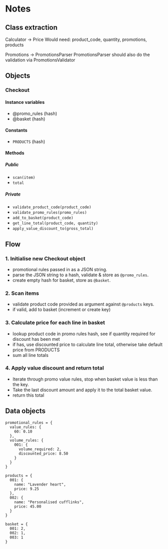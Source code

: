 # Notes
## Class extraction
Calculator -> Price
  Would need: product_code, quantity, promotions, products

Promotions -> PromotionsParser
  PromotionsParser should also do the validation via PromotionsValidator

## Objects
### Checkout
#### Instance variables
- @promo_rules (hash)
- @basket (hash)

#### Constants
- ```PRODUCTS``` (hash)

#### Methods
##### Public
- ```scan(item)```
- ```total```
##### Private
- ```validate_product_code(product_code)```
- ```validate_promo_rules(promo_rules)```
- ```add_to_basket(product_code)```
- ```get_line_total(product_code, quantity)```
- ```apply_value_discount_to(gross_total)```

## Flow
### 1. Initialise new Checkout object
- promotional rules passed in as a JSON string.
- parse the JSON string to a hash, validate & store as ```@promo_rules```.
- create empty hash for basket, store as ```@basket```.

### 2. Scan items
- validate product code provided as argument against ```@products``` keys.
- if valid, add to basket (increment or create key)

### 3. Calculate price for each line in basket
- lookup product code in promo rules hash, see if quantity required for discount has been met
- if has, use discounted price to calculate line total, otherwise take default price from PRODUCTS
- sum all line totals

### 4. Apply value discount and return total
- Iterate through promo value rules, stop when basket value is less than the key.
- Take the last discount amount and apply it to the total basket value.
- return this total

## Data objects

```
promotional_rules = {
  value_rules: {
    60: 0.10
  },
  volume_rules: {
    001: {
      volume_required: 2,
      discounted_price: 8.50
    }
  }
}
```

```
products = {
  001: {
    name: "Lavender heart",
    price: 9.25
  },
  002: {
    name: "Personalised cufflinks",
    price: 45.00
  }
}
```

```
basket = {
  001: 2,
  002: 1,
  003: 1
}
```
